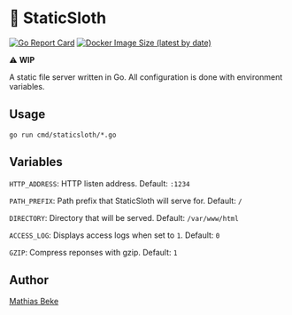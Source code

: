 # 🦥 StaticSloth

<!-- [![Build Status](https://travis-ci.com/DenBeke/staticsloth.svg?branch=master)](https://travis-ci.com/DenBeke/staticsloth) -->
[![Go Report Card](https://goreportcard.com/badge/github.com/DenBeke/staticsloth)](https://goreportcard.com/report/github.com/DenBeke/staticsloth)
[![Docker Image Size (latest by date)](https://img.shields.io/docker/image-size/denbeke/staticsloth?sort=date)](https://hub.docker.com/r/denbeke/staticsloth)

⚠️ **WIP**

A static file server written in Go.
All configuration is done with environment variables.


## Usage

    go run cmd/staticsloth/*.go 


## Variables

`HTTP_ADDRESS`: HTTP listen address. Default: `:1234`

`PATH_PREFIX`: Path prefix that StaticSloth will serve for. Default: `/`

`DIRECTORY`: Directory that will be served. Default: `/var/www/html`

`ACCESS_LOG`: Displays access logs when set to `1`. Default: `0`

`GZIP`: Compress reponses with gzip. Default: `1`


## Author

[Mathias Beke](https://denbeke.be)